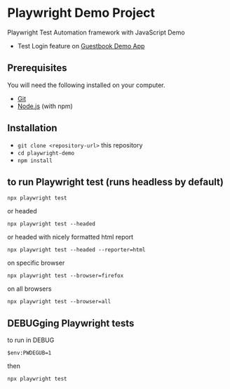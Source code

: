 # Playwright Demo Project

Playwright Test Automation framework with JavaScript Demo
- Test Login feature on [Guestbook Demo App](https://https://testautomationpro.com/aut//)

## Prerequisites

You will need the following installed on your computer.

* [Git](https://git-scm.com/)
* [Node.js](https://nodejs.org/) (with npm)


## Installation

* `git clone <repository-url>` this repository
* `cd playwright-demo`
* `npm install`

## to run Playwright test (runs headless by default)
```
npx playwright test
```
or headed
```
npx playwright test --headed
```
or headed with nicely formatted html report
```
npx playwright test --headed --reporter=html
```
on specific browser
```
npx playwright test --browser=firefox
```
on all browsers
```
npx playwright test --browser=all
```

## DEBUGging Playwright tests
to run in DEBUG

``` 
$env:PWDEGUB=1
```
then
```
npx playwright test
```

```
```